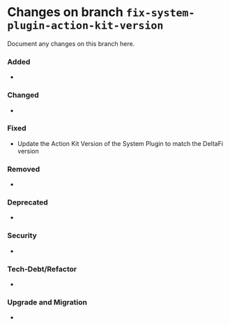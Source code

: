 # Changes on branch `fix-system-plugin-action-kit-version`
Document any changes on this branch here.
### Added
- 

### Changed
- 

### Fixed
- Update the Action Kit Version of the System Plugin to match the DeltaFi version

### Removed
- 

### Deprecated
- 

### Security
- 

### Tech-Debt/Refactor
- 

### Upgrade and Migration
- 
